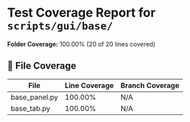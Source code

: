 # Test Coverage Report for `scripts/gui/base/`

**Folder Coverage:** 100.00% (20 of 20 lines covered)

## 📄 File Coverage
| File | Line Coverage | Branch Coverage |
| ---- | ------------- | ---------------- |
| base_panel.py | 100.00% | N/A |
| base_tab.py | 100.00% | N/A |